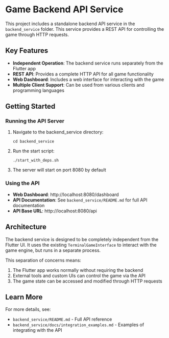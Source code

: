 # Game Backend API Service

This project includes a standalone backend API service in the `backend_service` folder. This service provides a REST API for controlling the game through HTTP requests.

## Key Features

- **Independent Operation**: The backend service runs separately from the Flutter app
- **REST API**: Provides a complete HTTP API for all game functionality
- **Web Dashboard**: Includes a web interface for interacting with the game
- **Multiple Client Support**: Can be used from various clients and programming languages

## Getting Started

### Running the API Server

1. Navigate to the backend_service directory:
   ```
   cd backend_service
   ```

2. Run the start script:
   ```
   ./start_with_deps.sh
   ```

3. The server will start on port 8080 by default

### Using the API

- **Web Dashboard**: http://localhost:8080/dashboard
- **API Documentation**: See `backend_service/README.md` for full API documentation
- **API Base URL**: http://localhost:8080/api

## Architecture

The backend service is designed to be completely independent from the Flutter UI. It uses the existing `TerminalGameInterface` to interact with the game engine, but runs in a separate process.

This separation of concerns means:

1. The Flutter app works normally without requiring the backend
2. External tools and custom UIs can control the game via the API
3. The game state can be accessed and modified through HTTP requests

## Learn More

For more details, see:
- `backend_service/README.md` - Full API reference
- `backend_service/docs/integration_examples.md` - Examples of integrating with the API
